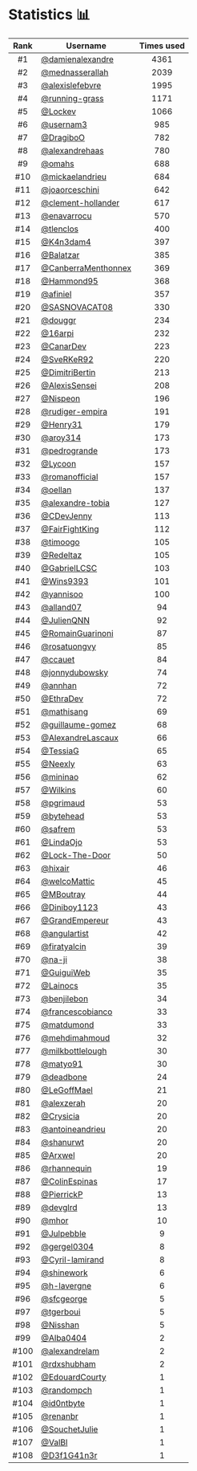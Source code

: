 # Statistics 📊

|Rank|Username|Times used|
:--------:|--------|:--------:|
|#1|[@damienalexandre](https://github.com/damienalexandre)|4361|
|#2|[@mednasserallah](https://github.com/mednasserallah)|2039|
|#3|[@alexislefebvre](https://github.com/alexislefebvre)|1995|
|#4|[@running-grass](https://github.com/running-grass)|1171|
|#5|[@Lockev](https://github.com/Lockev)|1066|
|#6|[@usernam3](https://github.com/usernam3)|985|
|#7|[@DragiboO](https://github.com/DragiboO)|782|
|#8|[@alexandrehaas](https://github.com/alexandrehaas)|780|
|#9|[@omahs](https://github.com/omahs)|688|
|#10|[@mickaelandrieu](https://github.com/mickaelandrieu)|684|
|#11|[@joaorceschini](https://github.com/joaorceschini)|642|
|#12|[@clement-hollander](https://github.com/clement-hollander)|617|
|#13|[@enavarrocu](https://github.com/enavarrocu)|570|
|#14|[@tlenclos](https://github.com/tlenclos)|400|
|#15|[@K4n3dam4](https://github.com/K4n3dam4)|397|
|#16|[@Balatzar](https://github.com/Balatzar)|385|
|#17|[@CanberraMenthonnex](https://github.com/CanberraMenthonnex)|369|
|#18|[@Hammond95](https://github.com/Hammond95)|368|
|#19|[@afiniel](https://github.com/afiniel)|357|
|#20|[@SASNOVACAT08](https://github.com/SASNOVACAT08)|330|
|#21|[@douggr](https://github.com/douggr)|234|
|#22|[@16arpi](https://github.com/16arpi)|232|
|#23|[@CanarDev](https://github.com/CanarDev)|223|
|#24|[@SveRKeR92](https://github.com/SveRKeR92)|220|
|#25|[@DimitriBertin](https://github.com/DimitriBertin)|213|
|#26|[@AlexisSensei](https://github.com/AlexisSensei)|208|
|#27|[@Nispeon](https://github.com/Nispeon)|196|
|#28|[@rudiger-empira](https://github.com/rudiger-empira)|191|
|#29|[@Henry31](https://github.com/Henry31)|179|
|#30|[@aroy314](https://github.com/aroy314)|173|
|#31|[@pedrogrande](https://github.com/pedrogrande)|173|
|#32|[@Lycoon](https://github.com/Lycoon)|157|
|#33|[@romanofficial](https://github.com/romanofficial)|157|
|#34|[@oellan](https://github.com/oellan)|137|
|#35|[@alexandre-tobia](https://github.com/alexandre-tobia)|127|
|#36|[@CDevJenny](https://github.com/CDevJenny)|113|
|#37|[@FairFightKing](https://github.com/FairFightKing)|112|
|#38|[@timoogo](https://github.com/timoogo)|105|
|#39|[@Redeltaz](https://github.com/Redeltaz)|105|
|#40|[@GabrielLCSC](https://github.com/GabrielLCSC)|103|
|#41|[@Wins9393](https://github.com/Wins9393)|101|
|#42|[@yannisoo](https://github.com/yannisoo)|100|
|#43|[@alland07](https://github.com/alland07)|94|
|#44|[@JulienQNN](https://github.com/JulienQNN)|92|
|#45|[@RomainGuarinoni](https://github.com/RomainGuarinoni)|87|
|#46|[@rosatuongvy](https://github.com/rosatuongvy)|85|
|#47|[@ccauet](https://github.com/ccauet)|84|
|#48|[@jonnydubowsky](https://github.com/jonnydubowsky)|74|
|#49|[@annhan](https://github.com/annhan)|72|
|#50|[@EthraDev](https://github.com/EthraDev)|72|
|#51|[@mathisang](https://github.com/mathisang)|69|
|#52|[@guillaume-gomez](https://github.com/guillaume-gomez)|68|
|#53|[@AlexandreLascaux](https://github.com/AlexandreLascaux)|66|
|#54|[@TessiaG](https://github.com/TessiaG)|65|
|#55|[@Neexly](https://github.com/Neexly)|63|
|#56|[@mininao](https://github.com/mininao)|62|
|#57|[@Wilkins](https://github.com/Wilkins)|60|
|#58|[@pgrimaud](https://github.com/pgrimaud)|53|
|#59|[@bytehead](https://github.com/bytehead)|53|
|#60|[@safrem](https://github.com/safrem)|53|
|#61|[@LindaOjo](https://github.com/LindaOjo)|53|
|#62|[@Lock-The-Door](https://github.com/Lock-The-Door)|50|
|#63|[@hixair](https://github.com/hixair)|46|
|#64|[@welcoMattic](https://github.com/welcoMattic)|45|
|#65|[@MBoutray](https://github.com/MBoutray)|44|
|#66|[@Diniboy1123](https://github.com/Diniboy1123)|43|
|#67|[@GrandEmpereur](https://github.com/GrandEmpereur)|43|
|#68|[@angulartist](https://github.com/angulartist)|42|
|#69|[@firatyalcin](https://github.com/firatyalcin)|39|
|#70|[@na-ji](https://github.com/na-ji)|38|
|#71|[@GuiguiWeb](https://github.com/GuiguiWeb)|35|
|#72|[@Lainocs](https://github.com/Lainocs)|35|
|#73|[@benjilebon](https://github.com/benjilebon)|34|
|#74|[@francescobianco](https://github.com/francescobianco)|33|
|#75|[@matdumond](https://github.com/matdumond)|33|
|#76|[@mehdimahmoud](https://github.com/mehdimahmoud)|32|
|#77|[@milkbottlelough](https://github.com/milkbottlelough)|30|
|#78|[@matyo91](https://github.com/matyo91)|30|
|#79|[@deadbone](https://github.com/deadbone)|24|
|#80|[@LeGoffMael](https://github.com/LeGoffMael)|21|
|#81|[@alexzerah](https://github.com/alexzerah)|20|
|#82|[@Crysicia](https://github.com/Crysicia)|20|
|#83|[@antoineandrieu](https://github.com/antoineandrieu)|20|
|#84|[@shanurwt](https://github.com/shanurwt)|20|
|#85|[@Arxwel](https://github.com/Arxwel)|20|
|#86|[@rhannequin](https://github.com/rhannequin)|19|
|#87|[@ColinEspinas](https://github.com/ColinEspinas)|17|
|#88|[@PierrickP](https://github.com/PierrickP)|13|
|#89|[@devglrd](https://github.com/devglrd)|13|
|#90|[@mhor](https://github.com/mhor)|10|
|#91|[@Julpebble](https://github.com/Julpebble)|9|
|#92|[@gergel0304](https://github.com/gergel0304)|8|
|#93|[@Cyril-lamirand](https://github.com/Cyril-lamirand)|8|
|#94|[@shinework](https://github.com/shinework)|6|
|#95|[@h-lavergne](https://github.com/h-lavergne)|6|
|#96|[@sfcgeorge](https://github.com/sfcgeorge)|5|
|#97|[@tgerboui](https://github.com/tgerboui)|5|
|#98|[@Nisshan](https://github.com/Nisshan)|5|
|#99|[@Alba0404](https://github.com/Alba0404)|2|
|#100|[@alexandrelam](https://github.com/alexandrelam)|2|
|#101|[@rdxshubham](https://github.com/rdxshubham)|2|
|#102|[@EdouardCourty](https://github.com/EdouardCourty)|1|
|#103|[@randompch](https://github.com/randompch)|1|
|#104|[@id0ntbyte](https://github.com/id0ntbyte)|1|
|#105|[@renanbr](https://github.com/renanbr)|1|
|#106|[@SouchetJulie](https://github.com/SouchetJulie)|1|
|#107|[@ValBl](https://github.com/ValBl)|1|
|#108|[@D3f1G41n3r](https://github.com/D3f1G41n3r)|1|
